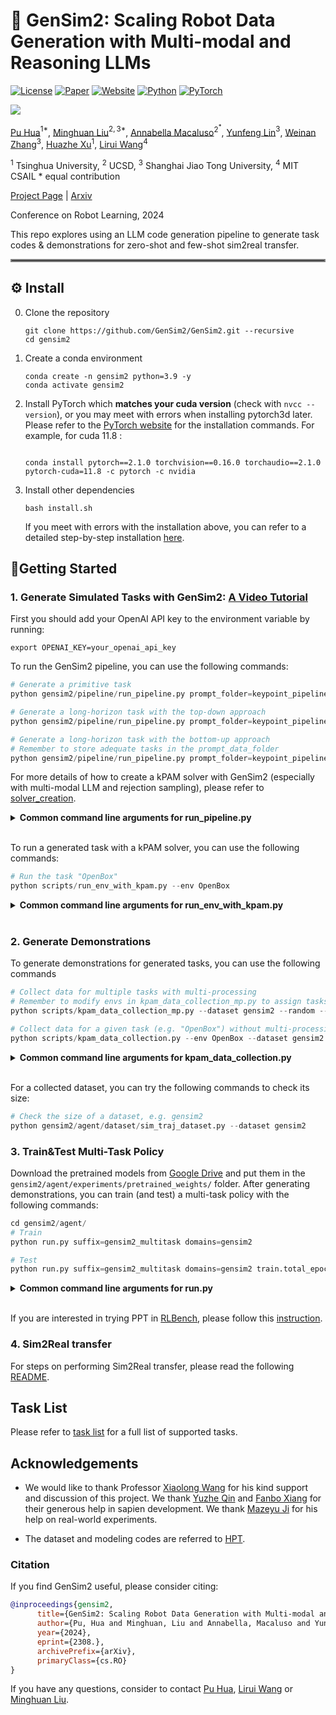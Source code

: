 # 🦾 GenSim2: Scaling Robot Data Generation with Multi-modal and Reasoning LLMs
[![License](https://img.shields.io/badge/License-MIT-blue.svg?style=flat-square)](LICENSE)
[![Paper](https://badgen.net/badge/icon/arXiv?icon=awesome&label&color=red&style=flat-square)]()
[![Website](https://img.shields.io/badge/Website-gensim2-blue?style=flat-square)](https://gensim2.github.io)
[![Python](https://img.shields.io/badge/Python-%3E=3.8-blue?style=flat-square)]()
[![PyTorch](https://img.shields.io/badge/PyTorch-%3E=2.0-orange?style=flat-square)]()

![](doc/gensim2.gif)

[Pu Hua](https://piao-0429.github.io/)$^{1*}$, [Minghuan Liu](minghuanliu.com)$^{2,3*}$, [Annabella Macaluso](https://github.com/AnnabellaMacaluso)$^{2^*}$, [Yunfeng Lin](https://github.com/CreeperLin)$^{3}$, [Weinan Zhang](wnzhang.net)$^{3}$, [Huazhe Xu](http://hxu.rocks/)$^{1}$, [Lirui Wang](https://liruiw.github.io/)$^{4}$ 

$^1$ Tsinghua University, $^2$ UCSD, $^3$ Shanghai Jiao Tong University, $^4$ MIT CSAIL
\* equal contribution 

[Project Page](https://gensim2.github.io/) | [Arxiv](https://arxiv.org/abs/2408)

Conference on Robot Learning, 2024


This repo explores using an LLM code generation pipeline to generate task codes & demonstrations for zero-shot and few-shot sim2real transfer.

<hr style="border: 2px solid gray;"></hr>


## ⚙️ Install

0. Clone the repository
    ```shell
    git clone https://github.com/GenSim2/GenSim2.git --recursive
    cd gensim2
    ```

1. Create a conda environment
    ```shell
    conda create -n gensim2 python=3.9 -y
    conda activate gensim2
    ```
2. Install PyTorch which **matches your cuda version** (check with `nvcc --version`), or you may meet with errors when installing pytorch3d later. Please refer to the [PyTorch website](https://pytorch.org/get-started/locally/) for the installation commands. For example, for cuda 11.8 :
    ```shell

    conda install pytorch==2.1.0 torchvision==0.16.0 torchaudio==2.1.0 pytorch-cuda=11.8 -c pytorch -c nvidia
    ```

3. Install other dependencies
   ```shell
   bash install.sh
   ```
   If you meet with errors with the installation above, you can refer to a detailed step-by-step installation [here](doc/installation.md).

## 🚶Getting Started

### 1. Generate Simulated Tasks with GenSim2: [A Video Tutorial](https://www.youtube.com/watch?v=PZW_iuHXNOg)
First you should add your OpenAI API key to the environment variable by running:
```shell
export OPENAI_KEY=your_openai_api_key
```

To run the GenSim2 pipeline, you can use the following commands:
```python
# Generate a primitive task
python gensim2/pipeline/run_pipeline.py prompt_folder=keypoint_pipeline_articulated_3stage prompt_data_folder=data_articulated/

# Generate a long-horizon task with the top-down approach
python gensim2/pipeline/run_pipeline.py prompt_folder=keypoint_pipeline_longhorizon_topdown prompt_data_folder=data_longhorizon/

# Generate a long-horizon task with the bottom-up approach
# Remember to store adequate tasks in the prompt_data_folder
python gensim2/pipeline/run_pipeline.py prompt_folder=keypoint_pipeline_longhorizon_bottomup prompt_data_folder=data_longhorizon/ mode=bottomup
```


For more details of how to create a kPAM solver with GenSim2 (especially with multi-modal LLM and rejection sampling), please refer to [solver_creation](doc/solver_creation.md).

<details>
<summary><span style="font-weight: bold;">Common command line arguments for run_pipeline.py </span></summary>

  **prompt_folder:**  
  Name of the prompt folder in ```prompts/``` to use for the pipeline.

  **prompt_data_folder:**   
  Name of the data folder in ```prompts/``` to use for the pipeline, including the asset library and initial task libraty.

  **output_folder:**  
  Name of the output folder to save the generated results. (Default to be ```logs/```).

  **num_tasks:**  
  Number of tasks to generate. (Default to be 1).

  **solver_trials:**  
  Number of solver configs to output in each generation iteration. (Default to be 3).

  **max_regeneration:**  
  Maximum number of times to regenerate a task before giving up. (Default to be 5).

  **gpt_model:**  
  GPT model to use for task proposal and task decomposition. (Default to be "gpt-4-1106-preview").

  **gpt_temperature:**  
  GPT temperature for task proposal and task decomposition. (Default to be 0.3 to ensure stability).

  **visual_solver_generation:**  
  Whether to use multi-modal LLM (GPT-4V) in solver generation. You need a monitor to load a GUI. (Default to be False).

  **solver_temperature:**  
  GPT-4V temperature for solver generation. (Default to be 0.8 to encourage diversity).

  **reject_sampling:**  
  Whether to use rejection sampling in the pipeline. You need a monitor to load a GUI. (Default to be True).

  **target_task_name:**  
  Name of the target task to generate. (Default to be None).

  **target_object_name:**  
  Name of the target object to use for generation. (Default to be None).

  **mode:**  
  Mode of the long-horizon task generation. (Default to be "topdown").

  For more arguments, please refer to the [pipeline config](gensim2/pipeline/experiments/configs/config.yaml).

</details>
<br>


To run a generated task with a kPAM solver, you can use the following commands:
```python
# Run the task "OpenBox"
python scripts/run_env_with_kpam.py --env OpenBox
```

<details>
<summary><span style="font-weight: bold;">Common command line arguments for run_env_with_kpam.py </span></summary>

  **--env**  
  Name of the environment to run. (Default to be "OpenBox").

  **--asset_id**  
  ID of the asset to use for the environment. It can be an id (number) in the asset folder ``assets/articulated_objs/ARTICULATED_NAME/``, or "" to represent a pre-defined instance, or "random" represents a randomly chosen id from the folder. (Default to be "").

  **--random**  
  Whether to randomize the initial poses of the objects. (Add this flag to set true).

  **--render**  
  Whether to render the environment. You need a monitor to load a GUI. (Add this flag to set true).

  **--num_episode**  
  Number of episodes to run. (Default to be 5).

  **--max_steps**  
  Maximum number of steps to run in each episode. (Default to be 500).

  **--video**  
  Whether to save the video of the environment. (Add this flag to set true).

  **--early_stop**  
  Whether to early stop the episode if the task is completed. (Add this flag to set true).



</details>
<br>
  

### 2. Generate Demonstrations
To generate demonstrations for generated tasks, you can use the following commands
```python
# Collect data for multiple tasks with multi-processing
# Remember to modify envs in kpam_data_collection_mp.py to assign tasks for demonstration collection
python scripts/kpam_data_collection_mp.py --dataset gensim2 --random --asset_id random --obs_mode pointcloud --save

# Collect data for a given task (e.g. "OpenBox") without multi-processing
python scripts/kpam_data_collection.py --env OpenBox --dataset gensim2 --random --asset_id random --obs_mode pointcloud --save
```
<details>
<summary><span style="font-weight: bold;">Common command line arguments for kpam_data_collection.py </span></summary>

  **--env**  
  Name of the environment to run. If not None, the variable "envs" in the script will be overwritten by the given task. (Default to be None).

  **--dataset**  
  Name of the collected dataset. It will appear in folder ``gensim2/agent/data/``.

  **--asset_id**  
  ID of the asset to use for the environment. It can be an id (number) in the asset folder ``assets/articulated_objs/ARTICULATED_NAME/``, or "" to represent a pre-defined instance, or "random" represents a randomly chosen id from the folder. (Default to be "").

  **--random**  
  Whether to randomize the initial poses of the objects. (Add this flag to set true).

  **--render**  
  Whether to render the environment. You need a monitor to load a GUI. (Add this flag to set true).

  **--num_episode**  
  Number of episodes to run. (Default to be 5).

  **--max_steps**  
  Maximum number of steps to run in each episode. (Default to be 500).

  **--obs_mode**  
  The modality of your observation, supporting "state", "image", and "pointcloud". (Default to be "pointcloud").

  **--save**  
  Whether to save the collected data. (Add this flag to set true).

  **--nprocs**  
  Number of processes to use for data collection. Only for ``kpam_data_collection_mp.py``. (Default to be 20).


</details>
<br>

For a collected dataset, you can try the following commands to check its size:
```python
# Check the size of a dataset, e.g. gensim2
python gensim2/agent/dataset/sim_traj_dataset.py --dataset gensim2
```

### 3. Train&Test Multi-Task Policy
Download the pretrained models from [Google Drive](https://drive.google.com/drive/folders/1cPM85xqboBsGETY79eK1EWG8Z8fhM3iK?usp=sharing) and put them in the `gensim2/agent/experiments/pretrained_weights/` folder.
After generating demonstrations, you can train (and test) a multi-task policy with the following commands:
```python
cd gensim2/agent/
# Train
python run.py suffix=gensim2_multitask domains=gensim2

# Test
python run.py suffix=gensim2_multitask domains=gensim2 train.total_epochs=0 train.pretrained_dir=dir_or_path_to_the_model(.pth)
```
<details>
<summary><span style="font-weight: bold;">Common command line arguments for run.py </span></summary>

  **suffix:**  
  Name of the current run.

  **domains:**  
  Name of the dataset to use for training.

  **env:**
  Name of the environment to use for training. Select from ``gensim2/agent/experiments/configs/env``. (Default to be "gensim2").

  **dataset.action_horizon:**  
  Number of predicted action sequences. Should be set to 1 if you use MLP as policy head. (Default to be 4).

  **dataset.observation_horizon:**  
  Number of historical observation sequences. (Default to be 3).

  **train.total_epochs:**  
  Number of training epochs. Set to 0 if you aim to evaluate a trained policy. (Default to be 250).

  **train.pretrained_dir:**  
  Directory or path to the pretrained model to load for evaluation. (Default to be None).

  **rollout_runner.env_names:**  
  Names of the environments to use for testing. You need to modify this argument in the env config, e.g. Line 42 in [gensim2 config](gensim2/agent/experiments/configs/env/gensim2.yaml).
  
  For more arguments, please refer to the [training config](gensim2/agent/experiments/configs/config.yaml) and [env config](gensim2/agent/experiments/configs/env/gensim2.yaml).
</details>
<br>

If you are interested in trying PPT in [RLBench](https://github.com/stepjam/RLBench), please follow this [instruction](doc/rlbench_exp.md).

### 4. Sim2Real transfer
For steps on performing Sim2Real transfer, please read the following [README](doc/sim2real.md).

## Task List
Please refer to [task list](doc/env.md) for a full list of supported tasks.


## Acknowledgements


- We would like to thank Professor [Xiaolong Wang](xiaolonw.github.io) for his kind support and discussion of this project. We thank [Yuzhe Qin](https://yzqin.github.io/) and [Fanbo Xiang](https://www.fbxiang.com/) for their generous help in sapien development. We thank [Mazeyu Ji](https://www.linkedin.com/in/jimazeyu/en) for his help on real-world experiments.

- The dataset and modeling codes are referred to [HPT](https://liruiw.github.io/hpt).

### Citation
If you find GenSim2 useful, please consider citing:


```bibtex
@inproceedings{gensim2,
      title={GenSim2: Scaling Robot Data Generation with Multi-modal and Reasoning LLMs}, 
      author={Pu, Hua and Minghuan, Liu and Annabella, Macaluso and Yunfeng, Lin and Weinan, Zhang and Huazhe, Xu and Lirui, Wang},
      year={2024},
      eprint={2308.},
      archivePrefix={arXiv},
      primaryClass={cs.RO}
}
```

If you have any questions, consider to contact [Pu Hua](https://piao-0429.github.io/), [Lirui Wang](https://liruiw.github.io/) or [Minghuan Liu](https://minghuanliu.com/).
